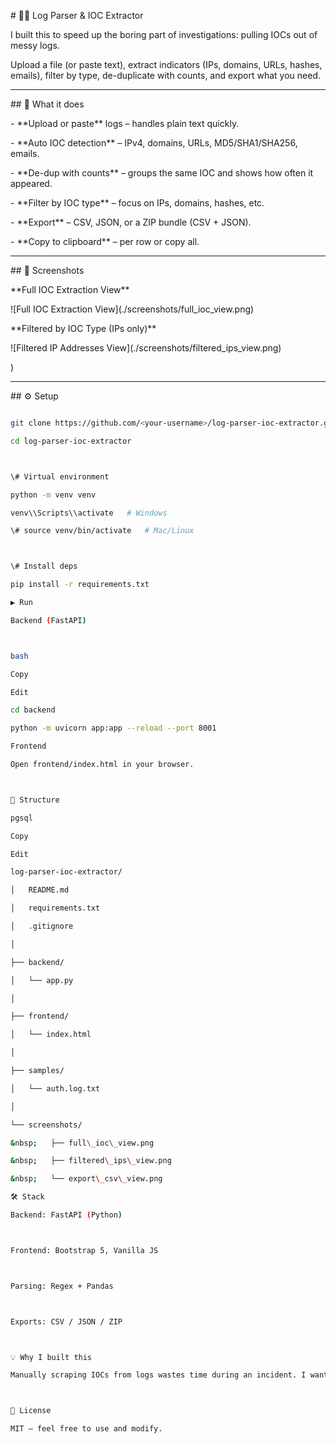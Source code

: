 \# 🕵️‍♂️ Log Parser \& IOC Extractor



I built this to speed up the boring part of investigations: pulling IOCs out of messy logs.  

Upload a file (or paste text), extract indicators (IPs, domains, URLs, hashes, emails), filter by type, de-duplicate with counts, and export what you need.



---



\## 🚀 What it does

\- \*\*Upload or paste\*\* logs – handles plain text quickly.

\- \*\*Auto IOC detection\*\* – IPv4, domains, URLs, MD5/SHA1/SHA256, emails.

\- \*\*De-dup with counts\*\* – groups the same IOC and shows how often it appeared.

\- \*\*Filter by IOC type\*\* – focus on IPs, domains, hashes, etc.

\- \*\*Export\*\* – CSV, JSON, or a ZIP bundle (CSV + JSON).

\- \*\*Copy to clipboard\*\* – per row or copy all.



---



\## 📸 Screenshots



\*\*Full IOC Extraction View\*\*  

!\[Full IOC Extraction View](./screenshots/full\_ioc\_view.png)



\*\*Filtered by IOC Type (IPs only)\*\*  

!\[Filtered IP Addresses View](./screenshots/filtered\_ips\_view.png)



)



---



\## ⚙️ Setup



```bash

git clone https://github.com/<your-username>/log-parser-ioc-extractor.git

cd log-parser-ioc-extractor



\# Virtual environment

python -m venv venv

venv\\Scripts\\activate   # Windows

\# source venv/bin/activate   # Mac/Linux



\# Install deps

pip install -r requirements.txt

▶️ Run

Backend (FastAPI)



bash

Copy

Edit

cd backend

python -m uvicorn app:app --reload --port 8001

Frontend

Open frontend/index.html in your browser.



🧱 Structure

pgsql

Copy

Edit

log-parser-ioc-extractor/

│   README.md

│   requirements.txt

│   .gitignore

│

├── backend/

│   └── app.py

│

├── frontend/

│   └── index.html

│

├── samples/

│   └── auth.log.txt

│

└── screenshots/

&nbsp;   ├── full\_ioc\_view.png

&nbsp;   ├── filtered\_ips\_view.png

&nbsp;   └── export\_csv\_view.png

🛠️ Stack

Backend: FastAPI (Python)



Frontend: Bootstrap 5, Vanilla JS



Parsing: Regex + Pandas



Exports: CSV / JSON / ZIP



💡 Why I built this

Manually scraping IOCs from logs wastes time during an incident. I wanted a small, clear tool I can run locally, share with teammates, and extend later (OTX/AbuseIPDB enrichment hooks are easy to drop in).



📜 License

MIT — feel free to use and modify.


